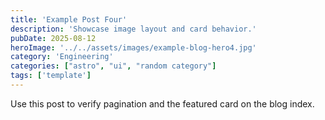 ```yaml
---
title: 'Example Post Four'
description: 'Showcase image layout and card behavior.'
pubDate: 2025-08-12
heroImage: '../../assets/images/example-blog-hero4.jpg'
category: 'Engineering'
categories: ["astro", "ui", "random category"]
tags: ['template']
---
```


Use this post to verify pagination and the featured card on the blog index.


